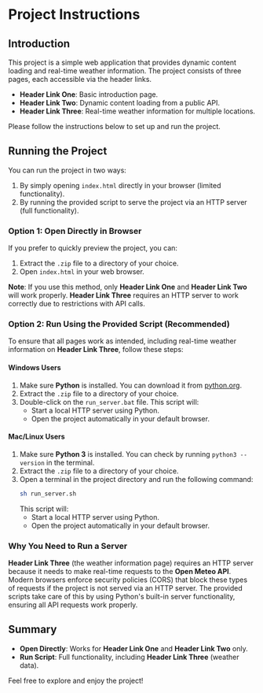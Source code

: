 # Project Instructions

## Introduction

This project is a simple web application that provides dynamic content loading and real-time weather information. The project consists of three pages, each accessible via the header links.

- **Header Link One**: Basic introduction page.
- **Header Link Two**: Dynamic content loading from a public API.
- **Header Link Three**: Real-time weather information for multiple locations.

Please follow the instructions below to set up and run the project.

## Running the Project

You can run the project in two ways:
1. By simply opening `index.html` directly in your browser (limited functionality).
2. By running the provided script to serve the project via an HTTP server (full functionality).

### Option 1: Open Directly in Browser

If you prefer to quickly preview the project, you can:

1. Extract the `.zip` file to a directory of your choice.
2. Open `index.html` in your web browser.

**Note**: If you use this method, only **Header Link One** and **Header Link Two** will work properly. **Header Link Three** requires an HTTP server to work correctly due to restrictions with API calls.

### Option 2: Run Using the Provided Script (Recommended)

To ensure that all pages work as intended, including real-time weather information on **Header Link Three**, follow these steps:

#### Windows Users
1. Make sure **Python** is installed. You can download it from [python.org](https://www.python.org/downloads/).
2. Extract the `.zip` file to a directory of your choice.
3. Double-click on the `run_server.bat` file. This script will:
    - Start a local HTTP server using Python.
    - Open the project automatically in your default browser.

#### Mac/Linux Users
1. Make sure **Python 3** is installed. You can check by running `python3 --version` in the terminal.
2. Extract the `.zip` file to a directory of your choice.
3. Open a terminal in the project directory and run the following command:
   ```sh
   sh run_server.sh
   ```
   This script will:
    - Start a local HTTP server using Python.
    - Open the project automatically in your default browser.

### Why You Need to Run a Server

**Header Link Three** (the weather information page) requires an HTTP server because it needs to make real-time requests to the **Open Meteo API**. Modern browsers enforce security policies (CORS) that block these types of requests if the project is not served via an HTTP server. The provided scripts take care of this by using Python's built-in server functionality, ensuring all API requests work properly.

## Summary
- **Open Directly**: Works for **Header Link One** and **Header Link Two** only.
- **Run Script**: Full functionality, including **Header Link Three** (weather data).

Feel free to explore and enjoy the project!

